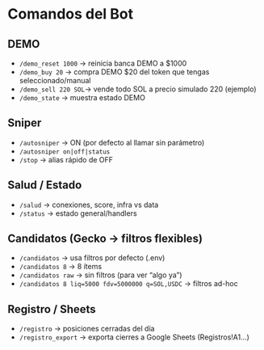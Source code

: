 # Comandos del Bot

## DEMO
- `/demo_reset 1000`  → reinicia banca DEMO a $1000
- `/demo_buy 20`      → compra DEMO $20 del token que tengas seleccionado/manual
- `/demo_sell 220 SOL`→ vende todo SOL a precio simulado 220 (ejemplo)
- `/demo_state`       → muestra estado DEMO

## Sniper
- `/autosniper`       → ON (por defecto al llamar sin parámetro)
- `/autosniper on|off|status`
- `/stop`             → alias rápido de OFF

## Salud / Estado
- `/salud`            → conexiones, score, infra vs data
- `/status`           → estado general/handlers

## Candidatos (Gecko → filtros flexibles)
- `/candidatos`                       → usa filtros por defecto (.env)
- `/candidatos 8`                     → 8 ítems
- `/candidatos raw`                   → sin filtros (para ver “algo ya”)
- `/candidatos 8 liq=5000 fdv=5000000 q=SOL,USDC` → filtros ad-hoc

## Registro / Sheets
- `/registro`                         → posiciones cerradas del día
- `/registro_export`                  → exporta cierres a Google Sheets (Registros!A1…)
